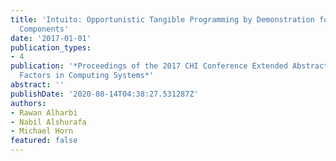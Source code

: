 ```yaml
---
title: 'Intuito: Opportunistic Tangible Programming by Demonstration for Physical
  Components'
date: '2017-01-01'
publication_types:
- 4
publication: '*Proceedings of the 2017 CHI Conference Extended Abstracts on Human
  Factors in Computing Systems*'
abstract: ''
publishDate: '2020-08-14T04:38:27.531287Z'
authors:
- Rawan Alharbi
- Nabil Alshurafa
- Michael Horn
featured: false
---
```

